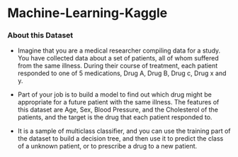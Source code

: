# Machine-Learning-Kaggle

### About this Dataset
- Imagine that you are a medical researcher compiling data for a study. You have collected data about a set of patients, all of whom suffered from the same illness. During their course of treatment, each patient responded to one of 5 medications, Drug A, Drug B, Drug c, Drug x and y.

- Part of your job is to build a model to find out which drug might be appropriate for a future patient with the same illness. The features of this dataset are Age, Sex, Blood Pressure, and the Cholesterol of the patients, and the target is the drug that each patient responded to.

- It is a sample of multiclass classifier, and you can use the training part of the dataset to build a decision tree, and then use it to predict the class of a unknown patient, or to prescribe a drug to a new patient.
